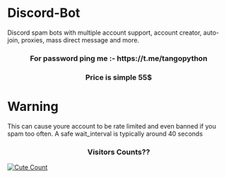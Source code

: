 # Discord-Bot

Discord spam bots with multiple account support, account creator, auto-join, proxies, mass direct message and more. 

<h3 align="center">For password ping me :- https://t.me/tangopython</h3>

<h3 align="center">Price is simple 55$</h3>

# Warning
This can cause youre account to be rate limited and even banned if you spam too often. A safe wait_interval is typically around 40 seconds 

<h3 align="center">Visitors Counts??</h3>
<a href="https://github.com/tangopython/Discord-Bot-master"><img alt="Cute Count" src="https://count.getloli.com/get/@Discord-bot-master?theme=rule34" /></a>
